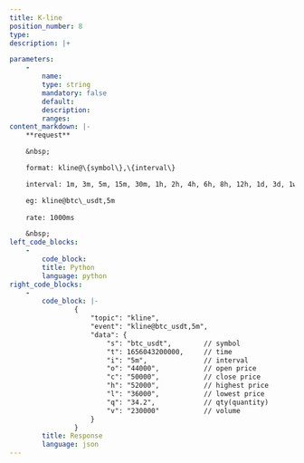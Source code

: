 ```yaml
---
title: K-line
position_number: 8
type:
description: |+

parameters:
    -
        name:
        type: string
        mandatory: false
        default:
        description:
        ranges:
content_markdown: |-
    **request**

    &nbsp;

    format: kline@\{symbol\},\{interval\}

    interval: 1m, 3m, 5m, 15m, 30m, 1h, 2h, 4h, 6h, 8h, 12h, 1d, 3d, 1w, 1M

    eg: kline@btc\_usdt,5m
    
    rate: 1000ms

    &nbsp;
left_code_blocks:
    -
        code_block:
        title: Python
        language: python
right_code_blocks:
    -
        code_block: |-
                {
                    "topic": "kline", 
                    "event": "kline@btc_usdt,5m", 
                    "data": {
                        "s": "btc_usdt",        // symbol
                        "t": 1656043200000,     // time
                        "i": "5m",              // interval
                        "o": "44000",           // open price
                        "c": "50000",           // close price
                        "h": "52000",           // highest price
                        "l": "36000",           // lowest price
                        "q": "34.2",            // qty(quantity)
                        "v": "230000"           // volume
                    }
                }
        title: Response
        language: json
---
```


